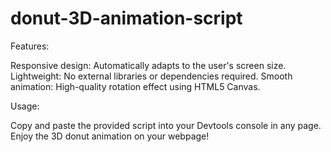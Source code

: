 # donut-3D-animation-script
Features:

Responsive design: Automatically adapts to the user's screen size.
Lightweight: No external libraries or dependencies required.
Smooth animation: High-quality rotation effect using HTML5 Canvas.

Usage:

Copy and paste the provided script into your Devtools console in any page.
Enjoy the 3D donut animation on your webpage!
